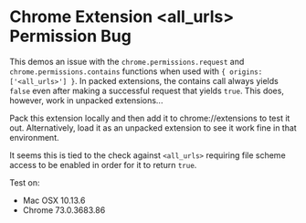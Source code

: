 # Chrome Extension <all_urls> Permission Bug

This demos an issue with the `chrome.permissions.request` and `chrome.permissions.contains` functions when used with `{ origins: ['<all_urls>'] }`. In packed extensions, the contains call always yields `false` even after making a successful request that yields `true`. This does, however, work in unpacked extensions...

Pack this extension locally and then add it to chrome://extensions to test it out. Alternatively, load it as an unpacked extension to see it work fine in that environment.

It seems this is tied to the check against `<all_urls>` requiring file scheme access to be enabled in order for it to return `true`.

Test on:

- Mac OSX 10.13.6
- Chrome 73.0.3683.86
